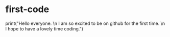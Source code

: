 # first-code
print("Hello everyone. \n I am so excited to be on github for the first time.
\n I hope to have a lovely time coding.")
